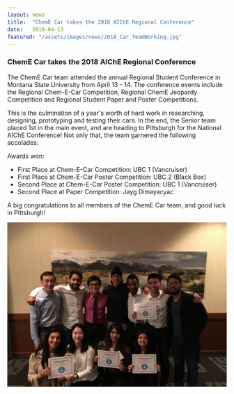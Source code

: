 ```yaml
---
layout: news
title:  "ChemE Car takes the 2018 AIChE Regional Conference"
date:   2018-04-13
featured: "/assets/images/news/2018_Car_TeamWorking.jpg"
---
```

### ChemE Car takes the 2018 AIChE Regional Conference
The ChemE Car team attended the annual Regional Student Conference in Montana State University from April 13 - 14. The conference events include the Regional Chem-E-Car Competition, Regional ChemE Jeopardy Competition and Regional Student Paper and Poster Competitions. 

This is the culmination of a year's worth of hard work in researching, designing, prototyping and testing their cars. In the end, the Senior team placed 1st in the main event, and are heading to Pittsburgh for the National AIChE Conference! Not only that, the team garnered the following accolades:

Awards won:
- First Place at Chem-E-Car Competition: UBC 1 (Vancruiser)
- First Place at Chem-E-Car Poster Competition: UBC 2 (Black Box)
- Second Place at Chem-E-Car Poster Competition: UBC 1 (Vancruiser)
- Second Place at Paper Competition: Jayg Dimayacyac

A big congratulations to all members of the ChemE Car team, and good luck in Pittsburgh!


![Alt Text](/assets/images/news/2018_Car_TeamAward.jpg)


